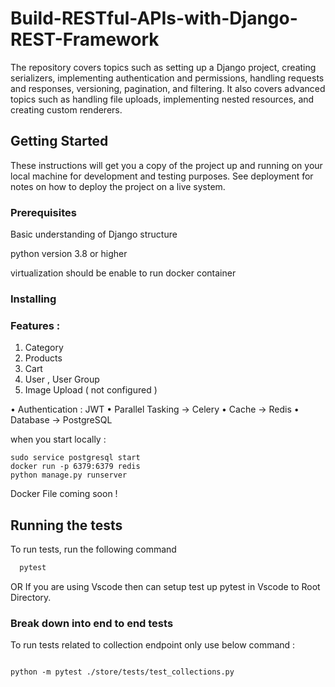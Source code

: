 # Build-RESTful-APIs-with-Django-REST-Framework

The repository covers topics such as setting up a Django project, creating serializers, implementing authentication and permissions, handling requests and responses, versioning, pagination, and filtering. It also covers advanced topics such as handling file uploads, implementing nested resources, and creating custom renderers.

## Getting Started

These instructions will get you a copy of the project up and running on your local machine for development and testing purposes. See deployment for notes on how to deploy the project on a live system.

### Prerequisites

Basic understanding of Django structure

python version 3.8 or higher

virtualization should be enable to run docker container

### Installing

### Features :

1. Category
2. Products
3. Cart
4. User , User Group
5. Image Upload ( not configured )

• Authentication : JWT
• Parallel Tasking -> Celery
• Cache -> Redis
• Database -> PostgreSQL

when you start locally :

```
sudo service postgresql start
docker run -p 6379:6379 redis
python manage.py runserver
```

Docker File coming soon !

## Running the tests

To run tests, run the following command

```bash
  pytest
```

OR
If you are using Vscode then can setup test up pytest in Vscode to Root Directory.

### Break down into end to end tests

To run tests related to collection endpoint only use below command :

```

python -m pytest ./store/tests/test_collections.py

```
